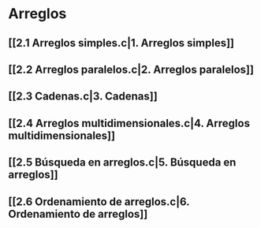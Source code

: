 # Arreglos
## [[2.1 Arreglos simples.c|1. Arreglos simples]]
## [[2.2 Arreglos paralelos.c|2. Arreglos paralelos]]
## [[2.3 Cadenas.c|3. Cadenas]]
## [[2.4 Arreglos multidimensionales.c|4. Arreglos multidimensionales]]
## [[2.5 Búsqueda en arreglos.c|5. Búsqueda en arreglos]]
## [[2.6 Ordenamiento de arreglos.c|6. Ordenamiento de arreglos]]